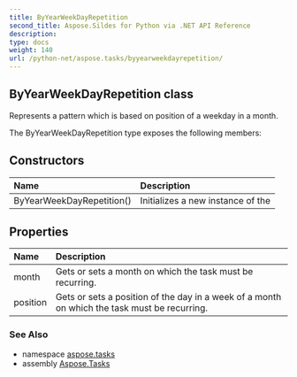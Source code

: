```yaml
---
title: ByYearWeekDayRepetition
second_title: Aspose.Sildes for Python via .NET API Reference
description: 
type: docs
weight: 140
url: /python-net/aspose.tasks/byyearweekdayrepetition/
---
```


## ByYearWeekDayRepetition class

Represents a pattern which is based on position of a weekday in a month.

The ByYearWeekDayRepetition type exposes the following members:
## Constructors
| Name | Description |
| :- | :- |
|ByYearWeekDayRepetition()|Initializes a new instance of the|
## Properties
| Name | Description |
| :- | :- |
|month|Gets or sets a month on which the task must be recurring.|
|position|Gets or sets a position of the day in a week of a month on which the task must be recurring.|

### See Also

* namespace [aspose.tasks](/python-net/aspose.tasks/)
* assembly [Aspose.Tasks](/tasks/python-net/)


